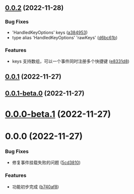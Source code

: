 ## [0.0.2](https://github.com/js-tool-pack/keymap/compare/v0.0.1...v0.0.2) (2022-11-28)

### Bug Fixes

- 'HandledKeyOptions' keys ([a384953](https://github.com/js-tool-pack/keymap/commit/a384953e12f7e6248f64cdd689a1f7dc81727268))
- type alias 'HandledKeyOptions' 'rawKeys' ([d6bc61b](https://github.com/js-tool-pack/keymap/commit/d6bc61b904ecb07295cec9e46d5e14711f767c1f))

### Features

- keys 支持数组，可以一个事件同时注册多个快捷键 ([e8331d8](https://github.com/js-tool-pack/keymap/commit/e8331d83c5384485fbc355540c64faa04abb36df))

## [0.0.1](https://github.com/js-tool-pack/keymap/compare/v0.0.1-beta.0...v0.0.1) (2022-11-27)

## [0.0.1-beta.0](https://github.com/js-tool-pack/keymap/compare/v0.0.0-beta.1...v0.0.1-beta.0) (2022-11-27)

# [0.0.0-beta.1](https://github.com/js-tool-pack/keymap/compare/v0.0.0...v0.0.0-beta.1) (2022-11-27)

# 0.0.0 (2022-11-27)

### Bug Fixes

- 修复事件挂载失败的问题 ([5cd3810](https://github.com/js-tool-pack/keymap/commit/5cd3810c76e27d09747954889087595a4975d2fd))

### Features

- 功能初步完成 ([b740af8](https://github.com/js-tool-pack/keymap/commit/b740af875398893c04d04ba2873c782e517b43cb))
